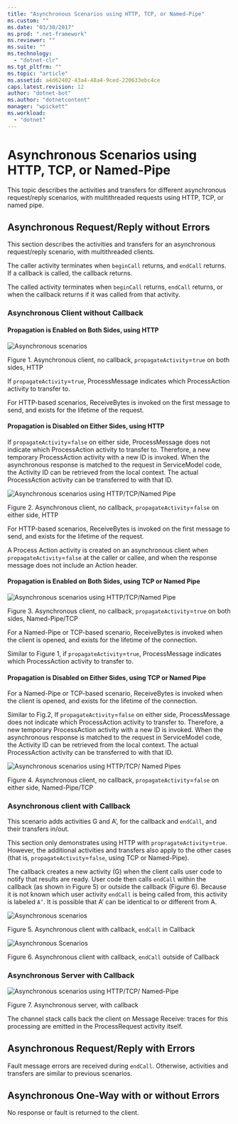 ```yaml
---
title: "Asynchronous Scenarios using HTTP, TCP, or Named-Pipe"
ms.custom: ""
ms.date: "03/30/2017"
ms.prod: ".net-framework"
ms.reviewer: ""
ms.suite: ""
ms.technology: 
  - "dotnet-clr"
ms.tgt_pltfrm: ""
ms.topic: "article"
ms.assetid: a4d62402-43a4-48a4-9ced-220633ebc4ce
caps.latest.revision: 12
author: "dotnet-bot"
ms.author: "dotnetcontent"
manager: "wpickett"
ms.workload: 
  - "dotnet"
---
```

# Asynchronous Scenarios using HTTP, TCP, or Named-Pipe
This topic describes the activities and transfers for different asynchronous request/reply scenarios, with multithreaded requests using HTTP, TCP, or named pipe.  
  
## Asynchronous Request/Reply without Errors  
 This section describes the activities and transfers for an asynchronous request/reply scenario, with multithreaded clients.  
  
 The caller activity terminates when `beginCall` returns, and `endCall` returns. If a callback is called, the callback returns.  
  
 The called activity terminates when `beginCall` returns, `endCall` returns, or when the callback returns if it was called from that activity.  
  
### Asynchronous Client without Callback  
  
#### Propagation is Enabled on Both Sides, using HTTP  
 ![Asynchronous scenarios](../../../../../docs/framework/wcf/diagnostics/tracing/media/asyn1.gif "Asyn1")  
  
 Figure 1. Asynchronous client, no callback, `propagateActivity`=`true` on both sides, HTTP  
  
 If `propagateActivity`=`true`, ProcessMessage indicates which ProcessAction activity to transfer to.  
  
 For HTTP-based scenarios, ReceiveBytes is invoked on the first message to send, and exists for the lifetime of the request.  
  
#### Propagation is Disabled on Either Sides, using HTTP  
 If `propagateActivity`=`false` on either side, ProcessMessage does not indicate which ProcessAction activity to transfer to. Therefore, a new temporary ProcessAction activity with a new ID is invoked. When the asynchronous response is matched to the request in ServiceModel code, the Activity ID can be retrieved from the local context. The actual ProcessAction activity can be transferred to with that ID.  
  
 ![Asynchronous scenarios using HTTP&#47;TCP&#47;Named Pipe](../../../../../docs/framework/wcf/diagnostics/tracing/media/async2.gif "Async2")  
  
 Figure 2. Asynchronous client, no callback, `propagateActivity`=`false` on either side, HTTP  
  
 For HTTP-based scenarios, ReceiveBytes is invoked on the first message to send, and exists for the lifetime of the request.  
  
 A Process Action activity is created on an asynchronous client when `propagateActivity`=`false` at the caller or callee, and when the response message does not include an Action header.  
  
#### Propagation is Enabled on Both Sides, using TCP or Named Pipe  
 ![Asynchronous scenarios using HTTP&#47;TCP&#47;Named Pipe](../../../../../docs/framework/wcf/diagnostics/tracing/media/async3.gif "Async3")  
  
 Figure 3. Asynchronous client, no callback, `propagateActivity`=`true` on both sides, Named-Pipe/TCP  
  
 For a Named-Pipe or TCP-based scenario, ReceiveBytes is invoked when the client is opened, and exists for the lifetime of the connection.  
  
 Similar to Figure 1, if `propagateActivity`=`true`, ProcessMessage indicates which ProcessAction activity to transfer to.  
  
#### Propagation is Disabled on Either Sides, using TCP or Named Pipe  
 For a Named-Pipe or TCP-based scenario, ReceiveBytes is invoked when the client is opened, and exists for the lifetime of the connection.  
  
 Similar to Fig.2, If `propagateActivity`=`false` on either side, ProcessMessage does not indicate which ProcessAction activity to transfer to. Therefore, a new temporary ProcessAction activity with a new ID is invoked. When the asynchronous response is matched to the request in ServiceModel code, the Activity ID can be retrieved from the local context. The actual ProcessAction activity can be transferred to with that ID.  
  
 ![Asynchronous scenarios using HTTP&#47;TCP&#47; Named Pipes](../../../../../docs/framework/wcf/diagnostics/tracing/media/async4.gif "Async4")  
  
 Figure 4. Asynchronous client, no callback, `propagateActivity`=`false` on either side, Named-Pipe/TCP  
  
### Asynchronous client with Callback  
 This scenario adds activities G and A’, for the callback and `endCall`, and their transfers in/out.  
  
 This section only demonstrates using HTTP with `propragateActivity`=`true`. However, the additional activities and transfers also apply to the other cases (that is, `propagateActivity`=`false`, using TCP or Named-Pipe).  
  
 The callback creates a new activity (G) when the client calls user code to notify that results are ready. User code then calls `endCall` within the callback (as shown in Figure 5) or outside the callback (Figure 6). Because it is not known which user activity `endCall` is being called from, this activity is labeled `A’`. It is possible that A’ can be identical to or different from A.  
  
 ![Asynchronous scenarios](../../../../../docs/framework/wcf/diagnostics/tracing/media/asynccallback1.gif "AsyncCallback1")  
  
 Figure 5. Asynchronous client with callback, `endCall` in Callback  
  
 ![Asynchronous Scenarios](../../../../../docs/framework/wcf/diagnostics/tracing/media/asynccallback2.gif "AsyncCallback2")  
  
 Figure 6. Asynchronous client with callback, `endCall` outside of Callback  
  
### Asynchronous Server with Callback  
 ![Asynchronous scenarios using HTTP&#47;TCP&#47; Named&#45;Pipe](../../../../../docs/framework/wcf/diagnostics/tracing/media/aynchserver.gif "AynchServer")  
  
 Figure 7. Asynchronous server, with callback  
  
 The channel stack calls back the client on Message Receive: traces for this processing are emitted in the ProcessRequest activity itself.  
  
## Asynchronous Request/Reply with Errors  
 Fault message errors are received during `endCall`. Otherwise, activities and transfers are similar to previous scenarios.  
  
## Asynchronous One-Way with or without Errors  
 No response or fault is returned to the client.
